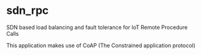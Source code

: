 # sdn_rpc
SDN based load balancing and fault tolerance for IoT Remote Procedure Calls

This application makes use of CoAP (The Constrained application protocol)

